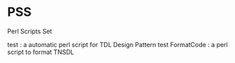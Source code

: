PSS
===

Perl Scripts Set 


test :  a automatic perl script for TDL Design Pattern test
FormatCode : a perl script to format TNSDL
